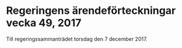 # Regeringens ärendeförteckningar vecka 49, 2017

Till regeringssammanträdet torsdag den 7 december 2017.
